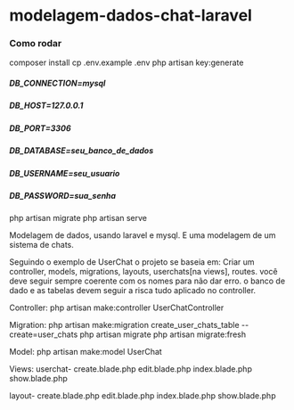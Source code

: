 # modelagem-dados-chat-laravel #

### Como rodar ###
composer install
cp .env.example .env
php artisan key:generate

##### DB_CONNECTION=mysql #####
##### DB_HOST=127.0.0.1 #####
##### DB_PORT=3306 #####
##### DB_DATABASE=seu_banco_de_dados #####
##### DB_USERNAME=seu_usuario #####
##### DB_PASSWORD=sua_senha #####

php artisan migrate
php artisan serve


Modelagem de dados, usando laravel e mysql.
E uma modelagem de um sistema de chats.


Seguindo o exemplo de UserChat o projeto se baseia em:
Criar um controller, models, migrations, layouts, userchats[na views], routes.
você deve seguir sempre coerente com os nomes para não dar erro.
o banco de dado e as tabelas devem seguir a risca tudo aplicado no controller.

Controller:
php artisan make:controller UserChatController

Migration:
php artisan make:migration create_user_chats_table --create=user_chats
php artisan migrate
php artisan migrate:fresh

Model:
php artisan make:model UserChat

Views:
userchat-
   create.blade.php
   edit.blade.php
   index.blade.php
   show.blade.php

layout-
   create.blade.php
   edit.blade.php
   index.blade.php
   show.blade.php
